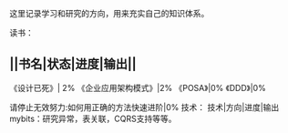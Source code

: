 这里记录学习和研究的方向，用来充实自己的知识体系。

读书：

||书名|状态|进度|输出||
----------------
《设计已死》| 2%
《企业应用架构模式》|2%
《POSA》|0%
《DDD》|0%

请停止无效努力:如何用正确的方法快速进阶|0%
技术：
技术|方向|进度|输出
mybits：研究异常，表关联，CQRS支持等等。
